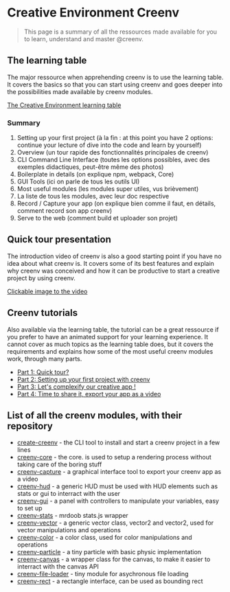# Creative Environment Creenv

> This page is a summary of all the ressources made available for you to learn, understand and master @creenv.

## The learning table

The major ressource when apprehending creenv is to use the learning table. It covers the basics so that you can start using creenv and goes deeper into the possibilities made available by creenv modules. 

[The Creative Environment learning table](https://google.fr)

### **Summary**

1. Setting up your first project (à la fin : at this point you have 2 options: continue your lecture of dive into the code and learn by yourself)
2. Overview (un tour rapide des fonctionnalités principales de creenv)
3. CLI Command Line Interface (toutes les options possibles, avec des exemples didactiques, peut-être même des photos)
4. Boilerplate in details (on explique npm, webpack, Core)
5. GUI Tools (ici on parle de tous les outils UI)
6. Most useful modules (les modules super utiles, vus brièvement)
7. La liste de tous les modules, avec leur doc respective
8. Record / Capture your app (on explique bien comme il faut, en détails, comment record son app creenv)
9. Serve to the web (comment build et uploader son projet)

## Quick tour presentation 

The introduction video of creenv is also a good starting point if you have no idea about what creenv is. It covers some of its best features and explain why creenv was conceived and how it can be productive to start a creative project by using creenv. 

[Clickable image to the video](https://google.fr)

## Creenv tutorials

Also available via the learning table, the tutorial can be a great ressource if you prefer to have an animated support for your learning experience. It cannot cover as much topics as the learning table does, but it covers the requirements and explains how some of the most useful creenv modules work, through many parts.

* [Part 1: Quick tour?](https://google.fr)
* [Part 2: Setting up your first project with creenv](https://google.fr)
* [Part 3: Let's complexify our creative app !](https://google.fr)
* [Part 4: Time to share it, export your app as a video](https://google.fr)

## List of all the creenv modules, with their repository 

* [create-creenv](https://github.com/bcrespy/create-creenv) - the CLI tool to install and start a creenv project in a few lines 
* [creenv-core](https://github.com/bcrespy/creenv-core) - the core. is used to setup a rendering process without taking care of the boring stuff
* [creenv-capture](https://github.com/bcrespy/creenv-capture) - a graphical interface tool to export your creenv app as a video
* [creenv-hud](https://github.com/bcrespy/creenv-hud) - a generic HUD must be used with HUD elements such as stats or gui to interract with the user
* [creenv-gui](https://github.com/bcrespy/creenv-gui) - a panel with controllers to manipulate your variables, easy to set up 
* [creenv-stats](https://github.com/bcrespy/creenv-stats) - mrdoob stats.js wrapper
* [creenv-vector](https://github.com/bcrespy/creenv-vector) - a generic vector class, vector2 and vector2, used for vector manipulations and operations
* [creenv-color](https://github.com/bcrespy/creenv-color) - a color class, used for color manipulations and operations
* [creenv-particle](https://github.com/bcrespy/creenv-particle) - a tiny particle with basic physic implementation
* [creenv-canvas](https://github.com/bcrespy/creenv-canvas) - a wrapper class for the canvas, to make it easier to interract with the canvas API
* [creenv-file-loader](https://github.com/bcrespy/creenv-file-loader) - tiny module for asychronous file loading
* [creenv-rect](https://github.com/bcrespy/creenv-rect) - a rectangle interface, can be used as bounding rect
